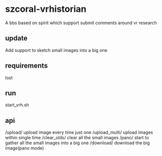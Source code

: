 # szcoral-vrhistorian
A bbs based on spirit which support submit comments around vr research

## update
Add support to sketch small images into a big one

## requirements
lost

## run
start_vrh.sh

## api
/upload/ upload image every time just one
/upload_multi/ upload images within single time
/clear_olds/ clear all the small images
/pano/ start to gather all the small images into a big one
/download/   download the big image(pano mode)
